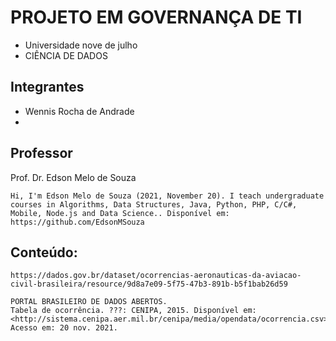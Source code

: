 # PROJETO EM GOVERNANÇA DE TI

* Universidade nove de julho
* CIÊNCIA DE DADOS



## Integrantes
 

* Wennis Rocha de Andrade
* 


## Professor

Prof. Dr. Edson Melo de Souza

```
Hi, I'm Edson Melo de Souza (2021, November 20). I teach undergraduate courses in Algorithms, Data Structures, Java, Python, PHP, C/C#, Mobile, Node.js and Data Science.. Disponível em: https://github.com/EdsonMSouza
```

## Conteúdo:

```
https://dados.gov.br/dataset/ocorrencias-aeronauticas-da-aviacao-civil-brasileira/resource/9d8a7e09-5f75-47b3-891b-b5f1bab26d59
````

```
PORTAL BRASILEIRO DE DADOS ABERTOS. 
Tabela de ocorrência. ???: CENIPA, 2015. Disponível em: 
<http://sistema.cenipa.aer.mil.br/cenipa/media/opendata/ocorrencia.csv>. Acesso em: 20 nov. 2021.
```
